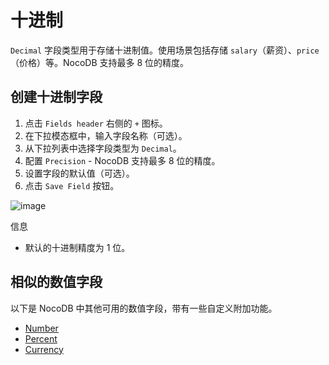 # 十进制

`Decimal` 字段类型用于存储十进制值。使用场景包括存储 `salary`（薪资）、`price`（价格）等。NocoDB 支持最多 8 位的精度。

## 创建十进制字段

1. 点击 `Fields header` 右侧的 `+` 图标。
2. 在下拉模态框中，输入字段名称（可选）。
3. 从下拉列表中选择字段类型为 `Decimal`。
4. 配置 `Precision` - NocoDB 支持最多 8 位的精度。
5. 设置字段的默认值（可选）。
6. 点击 `Save Field` 按钮。

![image](https://docs.nocodb.com/assets/images/decimal-8e66d00b5270b1f38775d7e71d46975a.png)

信息

- 默认的十进制精度为 1 位。

## 相似的数值字段

以下是 NocoDB 中其他可用的数值字段，带有一些自定义附加功能。

- [Number](https://docs.nocodb.com/fields/field-types/numerical/number)
- [Percent](https://docs.nocodb.com/fields/field-types/numerical/percent)
- [Currency](https://docs.nocodb.com/fields/field-types/numerical/currency)